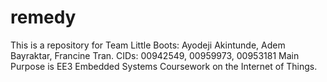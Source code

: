 # remedy
This is a repository for Team Little Boots: Ayodeji Akintunde, Adem Bayraktar, Francine Tran. CIDs: 00942549, 00959973, 00953181  Main Purpose is EE3 Embedded Systems Coursework on the Internet of Things.
